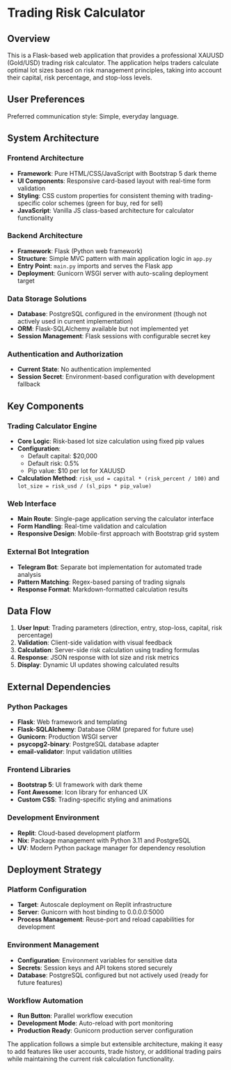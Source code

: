 # Trading Risk Calculator

## Overview

This is a Flask-based web application that provides a professional XAUUSD (Gold/USD) trading risk calculator. The application helps traders calculate optimal lot sizes based on risk management principles, taking into account their capital, risk percentage, and stop-loss levels.

## User Preferences

Preferred communication style: Simple, everyday language.

## System Architecture

### Frontend Architecture
- **Framework**: Pure HTML/CSS/JavaScript with Bootstrap 5 dark theme
- **UI Components**: Responsive card-based layout with real-time form validation
- **Styling**: CSS custom properties for consistent theming with trading-specific color schemes (green for buy, red for sell)
- **JavaScript**: Vanilla JS class-based architecture for calculator functionality

### Backend Architecture
- **Framework**: Flask (Python web framework)
- **Structure**: Simple MVC pattern with main application logic in `app.py`
- **Entry Point**: `main.py` imports and serves the Flask app
- **Deployment**: Gunicorn WSGI server with auto-scaling deployment target

### Data Storage Solutions
- **Database**: PostgreSQL configured in the environment (though not actively used in current implementation)
- **ORM**: Flask-SQLAlchemy available but not implemented yet
- **Session Management**: Flask sessions with configurable secret key

### Authentication and Authorization
- **Current State**: No authentication implemented
- **Session Secret**: Environment-based configuration with development fallback

## Key Components

### Trading Calculator Engine
- **Core Logic**: Risk-based lot size calculation using fixed pip values
- **Configuration**: 
  - Default capital: $20,000
  - Default risk: 0.5%
  - Pip value: $10 per lot for XAUUSD
- **Calculation Method**: `risk_usd = capital * (risk_percent / 100)` and `lot_size = risk_usd / (sl_pips * pip_value)`

### Web Interface
- **Main Route**: Single-page application serving the calculator interface
- **Form Handling**: Real-time validation and calculation
- **Responsive Design**: Mobile-first approach with Bootstrap grid system

### External Bot Integration
- **Telegram Bot**: Separate bot implementation for automated trade analysis
- **Pattern Matching**: Regex-based parsing of trading signals
- **Response Format**: Markdown-formatted calculation results

## Data Flow

1. **User Input**: Trading parameters (direction, entry, stop-loss, capital, risk percentage)
2. **Validation**: Client-side validation with visual feedback
3. **Calculation**: Server-side risk calculation using trading formulas
4. **Response**: JSON response with lot size and risk metrics
5. **Display**: Dynamic UI updates showing calculated results

## External Dependencies

### Python Packages
- **Flask**: Web framework and templating
- **Flask-SQLAlchemy**: Database ORM (prepared for future use)
- **Gunicorn**: Production WSGI server
- **psycopg2-binary**: PostgreSQL database adapter
- **email-validator**: Input validation utilities

### Frontend Libraries
- **Bootstrap 5**: UI framework with dark theme
- **Font Awesome**: Icon library for enhanced UX
- **Custom CSS**: Trading-specific styling and animations

### Development Environment
- **Replit**: Cloud-based development platform
- **Nix**: Package management with Python 3.11 and PostgreSQL
- **UV**: Modern Python package manager for dependency resolution

## Deployment Strategy

### Platform Configuration
- **Target**: Autoscale deployment on Replit infrastructure
- **Server**: Gunicorn with host binding to 0.0.0.0:5000
- **Process Management**: Reuse-port and reload capabilities for development

### Environment Management
- **Configuration**: Environment variables for sensitive data
- **Secrets**: Session keys and API tokens stored securely
- **Database**: PostgreSQL configured but not actively used (ready for future features)

### Workflow Automation
- **Run Button**: Parallel workflow execution
- **Development Mode**: Auto-reload with port monitoring
- **Production Ready**: Gunicorn production server configuration

The application follows a simple but extensible architecture, making it easy to add features like user accounts, trade history, or additional trading pairs while maintaining the current risk calculation functionality.